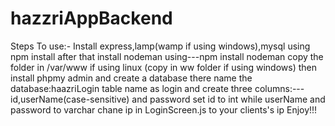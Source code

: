 # hazzriAppBackend
Steps To use:-
Install express,lamp(wamp if using windows),mysql
using npm install <package name>
after that install nodeman using---npm install nodeman
copy the folder in /var/www if using linux (copy in ww folder if using windows)
then install phpmy admin and create a database there 
name the database:haazriLogin
table name as login and create three columns:---id,userName(case-sensitive) and password
set id to int while userName and password to varchar
chane ip in LoginScreen.js to your clients's ip
Enjoy!!!
